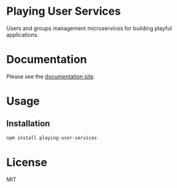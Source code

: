 Playing User Services
=====================

Users and groups management microservices for building playful applications.

# Documentation

Please see the [documentation site](https://playingio.github.io).

# Usage

## Installation

```bash
npm install playing-user-services
```

# License

MIT